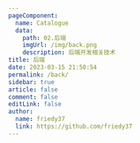 ```yaml
---
pageComponent:
  name: Catalogue
  data:
    path: 02.后端
    imgUrl: /img/back.png
    description: 后端开发相关技术
title: 后端
date: 2023-03-15 21:50:54
permalink: /back/
sidebar: true
article: false
comment: false
editLink: false
author:
  name: friedy37
  link: https://github.com/friedy37
---
```


